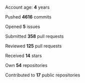 Account age: **4** years

Pushed **4616** commits

Opened **5** issues

Submitted **358** pull requests

Reviewed **125** pull requests

Received **14** stars

Own **54** repositories

Contributed to **17** public repositories

